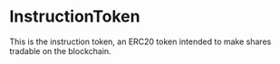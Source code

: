 # InstructionToken
This is the instruction token, an ERC20 token intended to make shares tradable on the blockchain.
